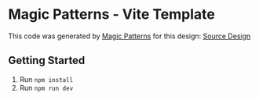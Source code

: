 # Magic Patterns - Vite Template

This code was generated by [Magic Patterns](https://magicpatterns.com) for this design: [Source Design](https://www.magicpatterns.com/c/w4ycp3gbxw8o9cxhpy4bjz)

## Getting Started

1. Run `npm install`
2. Run `npm run dev`
